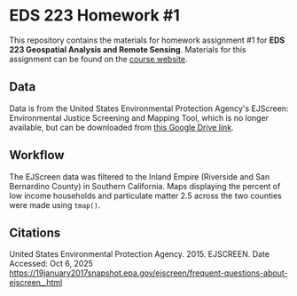 # EDS 223 Homework #1

This repository contains the materials for homework assignment #1 for **EDS 223 Geospatial Analysis and Remote Sensing**. Materials for this assignment can be found on the [course website](https://eds-223-geospatial.github.io/).

## Data

Data is from the United States Environmental Protection Agency's EJScreen: Environmental Justice Screening and Mapping Tool, which is no longer available, but can be downloaded from [this Google Drive link](https://drive.google.com/file/d/1nG6Nj1bXfzQFOVMO8Km3eNy4SWu1YcIQ/view).

## Workflow

The EJScreen data was filtered to the Inland Empire (Riverside and San Bernardino County) in Southern California. Maps displaying the percent of low income households and particulate matter 2.5 across the two counties were made using `tmap()`.

## Citations

United States Environmental Protection Agency. 2015. EJSCREEN. Date Accessed: Oct 6, 2025 <https://19january2017snapshot.epa.gov/ejscreen/frequent-questions-about-ejscreen_.html>
